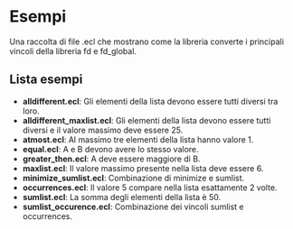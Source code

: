 # Esempi
Una raccolta di file .ecl che mostrano come la libreria converte i principali vincoli della libreria fd e fd_global.

## Lista esempi
- **alldifferent.ecl**: Gli elementi della lista devono essere tutti diversi tra loro.
- **alldifferent_maxlist.ecl**: Gli elementi della lista devono essere tutti diversi e il valore massimo deve essere 25.
- **atmost.ecl**: Al massimo tre elementi della lista hanno valore 1.
- **equal.ecl**: A e B devono avere lo stesso valore.
- **greater_then.ecl**: A deve essere maggiore di B.
- **maxlist.ecl**: Il valore massimo presente nella lista deve essere 6.
- **minimize_sumlist.ecl**: Combinazione di minimize e sumlist.
- **occurrences.ecl**: Il valore 5 compare nella lista esattamente 2 volte.
- **sumlist.ecl**: La somma degli elementi della lista è 50.
- **sumlist_occurence.ecl**: Combinazione dei vincoli sumlist e occurrences.
